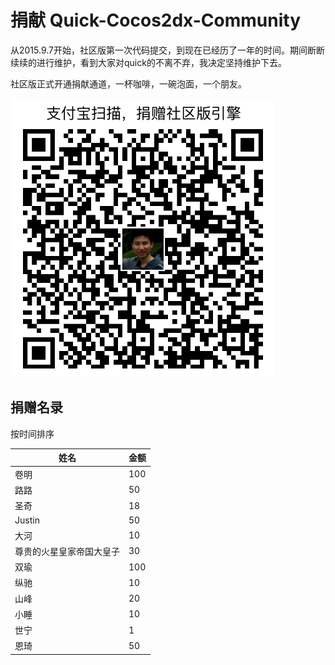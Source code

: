 # 捐献 Quick-Cocos2dx-Community

从2015.9.7开始，社区版第一次代码提交，到现在已经历了一年的时间。期间断断续续的进行维护，看到大家对quick的不离不弃，我决定坚持维护下去。

社区版正式开通捐献通道，一杯咖啡，一碗泡面，一个朋友。

![支付宝](./alipay.png)

## 捐赠名录

按时间排序

|姓名|金额|
|----|---|
| 卷明 | 100 |
| 路路 | 50 |
| 圣奇 | 18 |
| Justin | 50 |
| 大河 | 10 |
| 尊贵的火星皇家帝国大皇子 | 30 |
| 双瑜 | 100 |
| 纵驰 | 10 |
| 山峰 | 20 |
| 小睡 | 10 |
| 世宁 | 1 |
| 恩琦 | 50 |